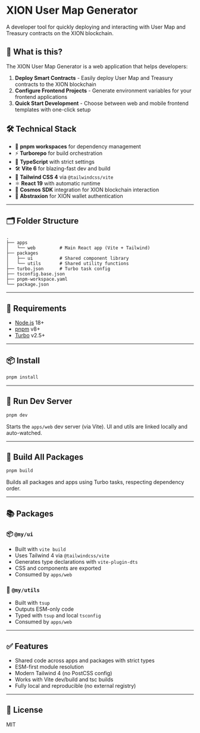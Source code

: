 # XION User Map Generator

A developer tool for quickly deploying and interacting with User Map and Treasury contracts on the XION blockchain.

## 🚀 What is this?

The XION User Map Generator is a web application that helps developers:

1. **Deploy Smart Contracts** - Easily deploy User Map and Treasury contracts to the XION blockchain
2. **Configure Frontend Projects** - Generate environment variables for your frontend applications
3. **Quick Start Development** - Choose between web and mobile frontend templates with one-click setup

## 🛠️ Technical Stack

- 🧱 **pnpm workspaces** for dependency management  
- ⚡ **Turborepo** for build orchestration  
- 🧪 **TypeScript** with strict settings  
- 🛠️ **Vite 6** for blazing-fast dev and build  
- 🌈 **Tailwind CSS 4** via `@tailwindcss/vite`  
- ⚛️ **React 19** with automatic runtime  
- 🔗 **Cosmos SDK** integration for XION blockchain interaction
- 🔐 **Abstraxion** for XION wallet authentication

---

## 🗂 Folder Structure

```
.
├── apps
│   └── web         # Main React app (Vite + Tailwind)
├── packages
│   ├── ui          # Shared component library
│   └── utils       # Shared utility functions
├── turbo.json      # Turbo task config
├── tsconfig.base.json
├── pnpm-workspace.yaml
└── package.json
```

---

## 🧰 Requirements

- [Node.js](https://nodejs.org/) 18+
- [pnpm](https://pnpm.io) v8+
- [Turbo](https://turbo.build/) v2.5+

---

## 📦 Install

```bash
pnpm install
```

---

## 🧪 Run Dev Server

```bash
pnpm dev
```

Starts the `apps/web` dev server (via Vite). UI and utils are linked locally and auto-watched.

---

## 🔨 Build All Packages

```bash
pnpm build
```

Builds all packages and apps using Turbo tasks, respecting dependency order.

---

## 📚 Packages

### 📦 `@my/ui`

- Built with `vite build`
- Uses Tailwind 4 via `@tailwindcss/vite`
- Generates type declarations with `vite-plugin-dts`
- CSS and components are exported
- Consumed by `apps/web`

### 🧰 `@my/utils`

- Built with `tsup`
- Outputs ESM-only code
- Typed with `tsup` and local `tsconfig`
- Consumed by `apps/web`

---

## ✅ Features

- Shared code across apps and packages with strict types
- ESM-first module resolution
- Modern Tailwind 4 (no PostCSS config)
- Works with Vite dev/build and tsc builds
- Fully local and reproducible (no external registry)

---

## 🔗 License

MIT
